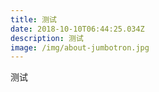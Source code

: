 ```yaml
---
title: 测试
date: 2018-10-10T06:44:25.034Z
description: 测试
image: /img/about-jumbotron.jpg
---
```

测试

